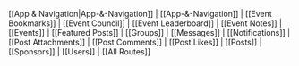[[App & Navigation|App-&-Navigation]]
 | [[App-&-Navigation]]
 | [[Event Bookmarks]]
 | [[Event Council]]
 | [[Event Leaderboard]]
 | [[Event Notes]]
 | [[Events]]
 | [[Featured Posts]]
 | [[Groups]]
 | [[Messages]]
 | [[Notifications]]
 | [[Post Attachments]]
 | [[Post Comments]]
 | [[Post Likes]]
 | [[Posts]]
 | [[Sponsors]]
 | [[Users]]
 | [[All Routes]]